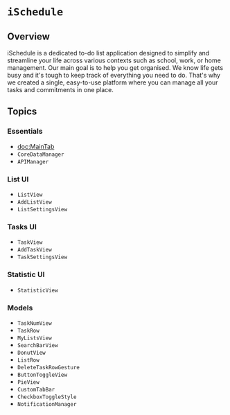 # ``iSchedule``

## Overview

iSchedule is a dedicated to-do list application designed to simplify and streamline your life across various contexts such as school, work, or home management. Our main goal is to help you get organised. We know life gets busy and it's tough to keep track of everything you need to do. That's why we created a single, easy-to-use platform where you can manage all your tasks and commitments in one place.

## Topics

### Essentials
- <doc:MainTab>
- ``CoreDataManager``
- ``APIManager``

### List UI
- ``ListView``
- ``AddListView``
- ``ListSettingsView``

### Tasks UI
- ``TaskView``
- ``AddTaskView``
- ``TaskSettingsView``

### Statistic UI
- ``StatisticView``

### Models
- ``TaskNumView``
- ``TaskRow``
- ``MyListsView``
- ``SearchBarView``
- ``DonutView``
- ``ListRow``
- ``DeleteTaskRowGesture``
- ``ButtonToggleView``
- ``PieView``
- ``CustomTabBar``
- ``CheckboxToggleStyle``
- ``NotificationManager``
